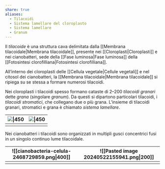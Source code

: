 ```yaml
---
share: true
aliases:
  - Tilacoidi
  - Sistema lamellare del cloroplasto
  - Sistema lamellare
  - Granum
---
```

Il *tilacoide* è una struttura cava delimitata dalla [[Membrana tilacoidale|Membrana tilacoidale]], presente nei [[Cloroplasti|Cloroplasti]] e nei cianobatteri, sede della [[Fase luminosa|Fase luminosa]] della [[Fotosintesi clorofilliana|Fotosintesi clorofilliana]].

All’interno dei cloroplasti delle [[Cellula vegetale|Cellule vegetali]] e nel citosol dei cianobatteri, la [[Membrana tilacoidale|Membrana tilacoidale]] si ripiega su se stessa a formare numerosi tilacoidi.

Nei cloroplasti i tilacoidi spesso formano cataste di 2–200 *tilacoidi granari*  dette *grana* (singolare *granum*). Da questi si dipartono particolari tilacoidi, i *tilacoidi stromatici*, che collegano due o più grana.
L’insieme di tilacoidi granari, stromatici e grana è chiamato *sistema lamellare*.


| ![\|450](3e9feddcd93b9b6c712be0ab6bcd00ed_MD5%201.png) | ![\|450](e63a2c59b92d2a4566d4a8674e283d85_MD5%201.png) |
| ------------------------------------------------------ | ------------------------------------------------------ |
|                                                        |                                                        |

Nei cianobatteri i tilacoidi sono organizzati in multipli gusci concentrici fusi in un singolo continuo lume tilacoidale.


| ![[cianobacteria-celula-2468729859.png\|400]] | ![[Pasted image 20240522155941.png\|200]] |
| --------------------------------------------- | ----------------------------------------- |
|                                               |                                           |





